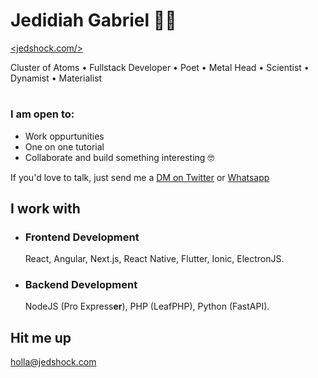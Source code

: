 # Jedidiah Gabriel 🧔🏽 

[<jedshock.com/>](https://jedshock.com)

Cluster of Atoms • Fullstack Developer • Poet • Metal Head • Scientist • Dynamist • Materialist 
#

### I am open to:
- Work oppurtunities 
- One on one tutorial
- Collaborate and build something interesting 🤓

If you'd love to talk, just send me a [DM on Twitter](https://twitter.com/jedshock) or [Whatsapp](https://wa.me/+2348140066686)


## I work with

- ### Frontend Development
   React, Angular, Next.js, React Native, Flutter, Ionic, ElectronJS.
- ### Backend Development
   NodeJS (Pro Express<b>er</b>), PHP (LeafPHP), Python (FastAPI). 

## Hit me up

[holla@jedshock.com](mailto:holla@jedshock.com)
